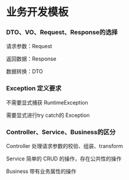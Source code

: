 # 业务开发模板

### DTO、VO、Request、Response的选择

请求参数：Request

返回数据：Response

数据转换：DTO

### Exception 定义要求

不需要显式捕获 RuntimeException

需要显式进行try catch的 Exception

### Controller、Service、Business的区分

Controller 处理请求参数的校验、组装、transform

Service 简单的 CRUD 的操作，存在公共性的操作

Business 带有业务属性的操作